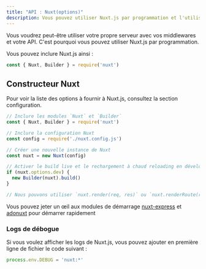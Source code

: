 ```yaml
---
title: "API : Nuxt(options)"
description: Vous pouvez utiliser Nuxt.js par programmation et l'utiliser en tant que middleware vous donnant la possibilité de créer votre propre serveur pour le rendu de vos applications web.
---
```


Vous voudrez peut-être utiliser votre propre serveur avec vos middlewares et votre API. C'est pourquoi vous pouvez utiliser Nuxt.js par programmation.

Vous pouvez inclure Nuxt.js ainsi :

```js
const { Nuxt, Builder } = require('nuxt')
```

## Constructeur Nuxt

Pour voir la liste des options à fournir à Nuxt.js, consultez la section configuration.

```js
// Inclure les modules `Nuxt` et `Builder`
const { Nuxt, Builder } = require('nuxt')

// Inclure la configuration Nuxt
const config = require('./nuxt.config.js')

// Créer une nouvelle instance de Nuxt
const nuxt = new Nuxt(config)

// Activer le build live et le rechargement à chaud reloading en développement
if (nuxt.options.dev) {
  new Builder(nuxt).build()
}

// Nous pouvons utiliser `nuxt.render(req, res)` ou `nuxt.renderRoute(route, context)`
```

Vous pouvez jeter un œil aux modules de démarrage [nuxt-express](https://github.com/nuxt/express) et [adonuxt](https://github.com/nuxt/adonuxt) pour démarrer rapidement

### Logs de débogue

Si vous voulez afficher les logs de Nuxt.js, vous pouvez ajouter en première ligne de fichier le code suivant :

```js
process.env.DEBUG = 'nuxt:*'
```
